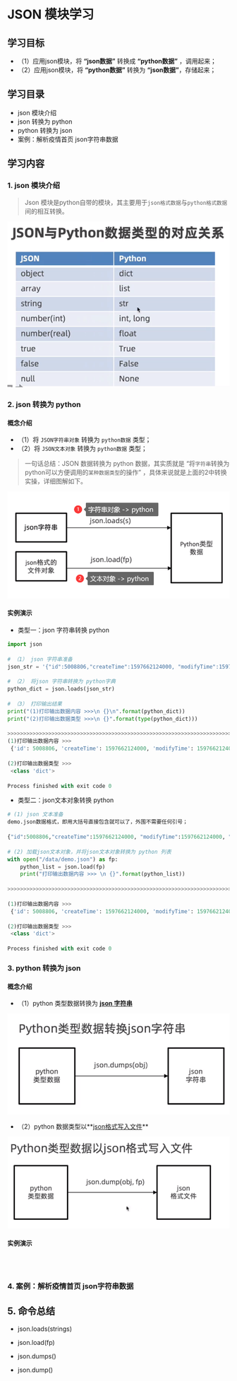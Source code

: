 # JSON 模块学习

## 学习目标

- （1）应用json模块，将 **“json数据”** 转换成 **“python数据”** ，调用起来；
- （2）应用json模块，将 **“python数据”** 转换为 **“json数据”**，存储起来；



## 学习目录

- json 模块介绍
- json 转换为 python
- python 转换为 json
- 案例：解析疫情首页 json字符串数据



## 学习内容

### 1. json 模块介绍

> Json 模块是python自带的模块，其主要用于`json格式数据`与`python格式数据`间的相互转换。

<img src=".\images\image-20200817194201850.png" alt="image-20200817194201850" style="zoom:80%;" />

### 2. json 转换为 python

#### 概念介绍

- （1）将 `JSON字符串对象` 转换为 `python数据` 类型；
- （2）将 `JSON文本对象` 转换为 `python数据` 类型；

> 一句话总结：JSON 数据转换为 python 数据，其实质就是 “将`字符串`转换为python可以方便调用的`某种数据类型`的操作” ，具体来说就是上面的2中转换实操，详细图解如下。

<img src=".\images\image-20200817194834046.png" alt="image-20200817194834046" style="zoom:80%;" />

#### 实例演示

- 类型一：json 字符串转换 python

```python
import json

# （1） json 字符串准备
json_str = '{"id":5008806,"createTime":1597662124000, "modifyTime":1597662124000, "tags":"0","countryType":2,"continents":"北美洲","provinceId":"8","provinceName":"美国"}'

# （2） 将json 字符串转换为 python字典
python_dict = json.loads(json_str)

# （3） 打印输出结果
print("(1)打印输出数据内容 >>>\n {}\n".format(python_dict))
print("(2)打印输出数据类型 >>>\n {}".format(type(python_dict)))

>>>>>>>>>>>>>>>>>>>>>>>>>>>>>>>>>>>>>>>>>>>>>>>>>>>>>>>>>>>>>>>>>>>>>>>>>>>>>>>>>>>>>>>>
(1)打印输出数据内容 >>>
 {'id': 5008806, 'createTime': 1597662124000, 'modifyTime': 1597662124000, 'tags': '0', 'countryType': 2, 'continents': '北美洲', 'provinceId': '8', 'provinceName': '美国'}

(2)打印输出数据类型 >>>
 <class 'dict'>

Process finished with exit code 0

```



- 类型二：json文本对象转换 python 

```python
# (1) json 文本准备
demo.json数据格式，即用大括号直接包含就可以了，外围不需要任何引号；

{"id":5008806,"createTime":1597662124000, "modifyTime":1597662124000, "tags":"0","countryType":2,"continents":"北美洲","provinceId":"8","provinceName":"美国"}

# (2) 加载json文本对象，并将json文本对象转换为 python 列表
with open("/data/demo.json") as fp:
    python_list = json.load(fp)
    print("打印输出数据内容 >>> \n {}".format(python_list))
    
>>>>>>>>>>>>>>>>>>>>>>>>>>>>>>>>>>>>>>>>>>>>>>>>>>>>>>>>>>>>>>>>>>>>>>>>>>>>>>>>>>>>>
    
(1)打印输出数据内容 >>>
 {'id': 5008806, 'createTime': 1597662124000, 'modifyTime': 1597662124000, 'tags': '0', 'countryType': 2, 'continents': '北美洲', 'provinceId': '8', 'provinceName': '美国'}

(2)打印输出数据类型 >>>
 <class 'dict'>

Process finished with exit code 0
```







### 3. python 转换为 json

#### 概念介绍

- （1）python 类型数据转换为 **<u>json 字符串</u>**

<img src=".\images\image-20200817212114051.png" alt="image-20200817212114051" style="zoom:80%;" />

- （2）python 数据类型以**<u>json格式写入文件</u>**

<img src=".\images\image-20200817212152977.png" alt="image-20200817212152977" style="zoom:80%;" />

#### 实例演示

```python




```







### 4. 案例：解析疫情首页 json字符串数据



## 5. 命令总结

- json.loads(strings)

- json.load(fp)

- json.dumps()

- json.dump()